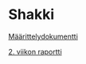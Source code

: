 # Shakki

[Määrittelydokumentti](https://github.com/AnnaKuokkanen/Shakki/blob/master/Dokumentaatio/m%C3%A4%C3%A4rittelydokumentti.md)

[2. viikon raportti](https://github.com/AnnaKuokkanen/Shakki/blob/master/Dokumentaatio/viikkoraportti2.md)
